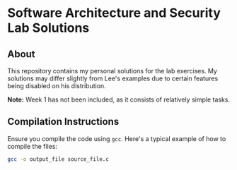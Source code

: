 # Software Architecture and Security Lab Solutions

## About
This repository contains my personal solutions for the lab exercises. My solutions may differ slightly from Lee's examples due to certain features being disabled on his distribution.

**Note:** Week 1 has not been included, as it consists of relatively simple tasks.

## Compilation Instructions
Ensure you compile the code using `gcc`. Here's a typical example of how to compile the files:

```bash
gcc -o output_file source_file.c
